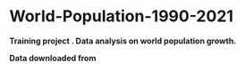 # World-Population-1990-2021

<b>Training project <b>.
Data analysis on world population growth.

Data downloaded from 
<a href="www.WorldBank.org"></a> 
